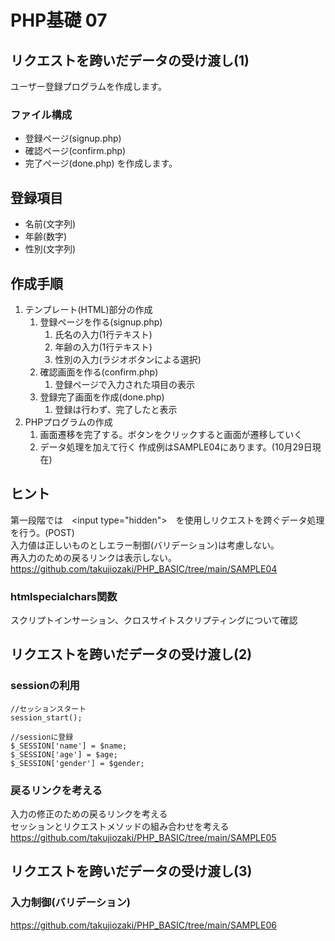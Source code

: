 # PHP基礎 07
## リクエストを跨いだデータの受け渡し(1)
ユーザー登録プログラムを作成します。
### ファイル構成
- 登録ページ(signup.php)
- 確認ページ(confirm.php)
- 完了ページ(done.php)
を作成します。
## 登録項目
- 名前(文字列)
- 年齢(数字)
- 性別(文字列)
## 作成手順
1. テンプレート(HTML)部分の作成  
    1. 登録ページを作る(signup.php)  
        1. 氏名の入力(1行テキスト)
        1. 年齢の入力(1行テキスト)
        1. 性別の入力(ラジオボタンによる選択)
    1. 確認画面を作る(confirm.php)
        1. 登録ページで入力された項目の表示
    1. 登録完了画面を作成(done.php)
        1. 登録は行わず、完了したと表示
1. PHPプログラムの作成  
    1. 画面遷移を完了する。ボタンをクリックすると画面が遷移していく
    1. データ処理を加えて行く
作成例はSAMPLE04にあります。(10月29日現在)

## ヒント
第一段階では　&lt;input type="hidden"&gt;　を使用しリクエストを跨ぐデータ処理を行う。(POST)  
入力値は正しいものとしエラー制御(バリデーション)は考慮しない。  
再入力のための戻るリンクは表示しない。  
https://github.com/takujiozaki/PHP_BASIC/tree/main/SAMPLE04  

### htmlspecialchars関数
スクリプトインサーション、クロスサイトスクリプティングについて確認  

## リクエストを跨いだデータの受け渡し(2)
### sessionの利用
```
//セッションスタート
session_start();

//sessionに登録
$_SESSION['name'] = $name;
$_SESSION['age'] = $age;
$_SESSION['gender'] = $gender;
```
### 戻るリンクを考える
入力の修正のための戻るリンクを考える  
セッションとリクエストメソッドの組み合わせを考える  
https://github.com/takujiozaki/PHP_BASIC/tree/main/SAMPLE05  

## リクエストを跨いだデータの受け渡し(3)
### 入力制御(バリデーション)
https://github.com/takujiozaki/PHP_BASIC/tree/main/SAMPLE06   

